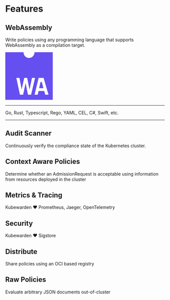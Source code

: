 # Features


## WebAssembly

Write policies using any programming language that supports WebAssembly as a compilation target.

![image](static/wasm-logo.png)

---

Go, Rust, Typescript, Rego, YAML, CEL, C#, Swift, etc.

---


## Audit Scanner

Continuously verify the compliance state of the Kubernetes cluster.


## Context Aware Policies

Determine whether an AdmissionRequest is acceptable using information from resources deployed in the cluster


## Metrics & Tracing

Kubewarden &#10084; Prometheus, Jaeger, OpenTelemetry


## Security

Kubewarden &#10084; Sigstore


## Distribute

Share policies using an OCI based registry


## Raw Policies 

Evaluate arbitrary JSON documents out-of-cluster


